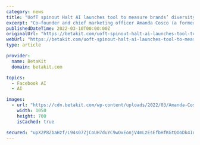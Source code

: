 ```yaml
---
category: news
title: "UofT spinout Halt AI launches tool to measure brands’ diversity across social media"
excerpt: "Co–founder and chief marketing officer Amanda Cosco (a former BetaKit contributor) said Halt AI was created around the time a former Facebook product manager and whistleblower revealed internal research about the social media site last year. Facebook’s ..."
publishedDateTime: 2022-03-10T00:00:00Z
originalUrl: "https://betakit.com/uoft-spinout-halt-ai-launches-tool-to-measure-brands-diversity-across-social-media/"
webUrl: "https://betakit.com/uoft-spinout-halt-ai-launches-tool-to-measure-brands-diversity-across-social-media/"
type: article

provider:
  name: BetaKit
  domain: betakit.com

topics:
  - Facebook AI
  - AI

images:
  - url: "https://cdn.betakit.com/wp-content/uploads/2022/03/Amanda-Cosco_HaltAI.jpg"
    width: 1050
    height: 700
    isCached: true

secured: "upX2P8ZbaHzf/L94s07ZjCoUH7duYC9wOxEonjV4mLzEsEfbHfKGtQOoDk4IuSkNAVZyxQjkfzUryIBAR0AecgzET82AAe5bQoRSuQP8Lkp1UOxfWYE5GY+NNefKcPOTe8lKi32i4ISdbubm/xQdglVZd08K21dGiH+tizURlGhxOLrm0hDCbVv0Qv6u91SoXbWAqhTL/gm8X8REX6aIt6oZKM7EskH+e5ae3v2bRapf8m63NXPNNXnMACCBjgMQf4wlineknf+rJvPw8ULHJYC9WEBF+OrkCGLpZjCDifXSt43SAmMF1AlbfWXYiWLpinV5HttbITvcZCofxbH9rNE6zztteWXh5K6oDec5/JM=;4qO12kx9jEFjGWB1nfzOaA=="
---
```


